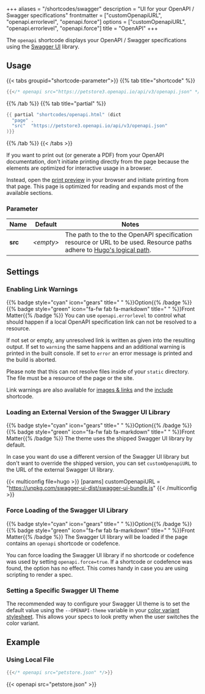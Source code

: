 +++
aliases = "/shortcodes/swagger"
description = "UI for your OpenAPI / Swagger specifications"
frontmatter = ["customOpenapiURL", "openapi.errorlevel", "openapi.force"]
options = ["customOpenapiURL", "openapi.errorlevel", "openapi.force"]
title = "OpenAPI"
+++

The `openapi` shortcode displays your OpenAPI / Swagger specifications using the [Swagger UI](https://github.com/swagger-api/swagger-ui) library.

## Usage

{{< tabs groupid="shortcode-parameter">}}
{{% tab title="shortcode" %}}

````go
{{</* openapi src="https://petstore3.openapi.io/api/v3/openapi.json" */>}}
````

{{% /tab %}}
{{% tab title="partial" %}}

````go
{{ partial "shortcodes/openapi.html" (dict
  "page" .
  "src"  "https://petstore3.openapi.io/api/v3/openapi.json"
)}}
````

{{% /tab %}}
{{< /tabs >}}

If you want to print out (or generate a PDF) from your OpenAPI documentation, don't initiate printing directly from the page because the elements are optimized for interactive usage in a browser.

Instead, open the [print preview](configuration/appearance/topbar#print-support) in your browser and initiate printing from that page. This page is optimized for reading and expands most of the available sections.

### Parameter

| Name                 | Default          | Notes       |
|----------------------|------------------|-------------|
| **src**              | _&lt;empty&gt;_  | The path to the to the OpenAPI specification resource or URL to be used. Resource paths adhere to [Hugo's logical path](https://gohugo.io/methods/page/path/). |

## Settings

### Enabling Link Warnings

{{% badge style="cyan" icon="gears" title=" " %}}Option{{% /badge %}} {{% badge style="green" icon="fa-fw fab fa-markdown" title=" " %}}Front Matter{{% /badge %}} You can use `openapi.errorlevel` to control what should happen if a local OpenAPI specification link can not be resolved to a resource.

If not set or empty, any unresolved link is written as given into the resulting output. If set to `warning` the same happens and an additional warning is printed in the built console. If set to `error` an error message is printed and the build is aborted.

Please note that this can not resolve files inside of your `static` directory. The file must be a resource of the page or the site.

Link warnings are also available for [images & links](configuration/content/linking#enabling-link-and-image-link-warnings) and the [include](shortcodes/include#enabling-link-warnings) shortcode.

### Loading an External Version of the Swagger UI Library

{{% badge style="cyan" icon="gears" title=" " %}}Option{{% /badge %}} {{% badge style="green" icon="fa-fw fab fa-markdown" title=" " %}}Front Matter{{% /badge %}} The theme uses the shipped Swagger UI library by default.

In case you want do use a different version of the Swagger UI library but don't want to override the shipped version, you can set `customOpenapiURL` to the URL of the external Swagger UI library.

{{< multiconfig file=hugo >}}
[params]
customOpenapiURL = "https://unpkg.com/swagger-ui-dist/swagger-ui-bundle.js"
{{< /multiconfig >}}

### Force Loading of the Swagger UI Library

{{% badge style="cyan" icon="gears" title=" " %}}Option{{% /badge %}} {{% badge style="green" icon="fa-fw fab fa-markdown" title=" " %}}Front Matter{{% /badge %}} The Swagger UI library will be loaded if the page contains an `openapi` shortcode or codefence.

You can force loading the Swagger UI library if no shortcode or codefence was used by setting `openapi.force=true`. If a shortcode or codefence was found, the option has no effect. This comes handy in case you are using scripting to render a spec.

### Setting a Specific Swagger UI Theme

The recommended way to configure your Swagger UI theme is to set the default value using the `--OPENAPI-theme` variable in your [color variant stylesheet](configuration/appearance/generator). This allows your specs to look pretty when the user switches the color variant.

## Example

### Using Local File

````go
{{</* openapi src="petstore.json" */>}}
````

{{< openapi src="petstore.json" >}}
